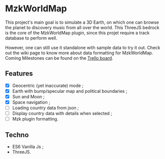 # MzkWorldMap

This project's main goal is to simulate a 3D Earth, on which one can browse the planet to discovery music from all over the world.
This ThreeJS bedrock is the core of the MzkWorldMap plugin, since this projet require a track database to perform well. 

However, one can still use it standalone with sample data to try it out. Check out the wiki page to know more about data formatting for MzkWorldMap. 
Coming Milestones can be found on the [Trello board](https://trello.com/b/ONoFwDyj/MzkWorldMap). 

## Features

- [x] Geocentric (yet inaccurate) mode ;
- [x] Earth with bump/specular map and political boundaries ;
- [x] Sun and Moon ;
- [x] Space navigation ;
- [ ] Loading country data from json ;
- [ ] Display country data with details when selected ;
- [ ] Mzk plugin formatting.

## Techno

- ES6 Vanilla Js ;
- ThreeJS. 
